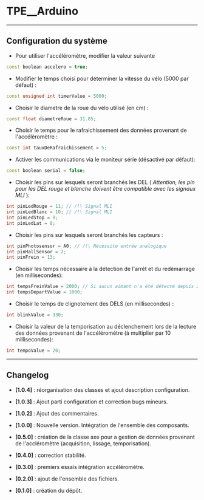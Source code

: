 # TPE__Arduino

***

## Configuration du système

* Pour utiliser l'accéléromètre, modifier la valeur suivante
```C++
const boolean accelero = true;
```

* Modifier le temps choisi pour déterminer la vitesse du vélo (5000 par défaut) :
```C++
const unsigned int timerValue = 5000;
```

* Choisir le diametre de la roue du vélo utilisé (en cm) :
```C++
const float diametreRoue = 31.85;
```
* Choisir le temps pour le rafraichissement des données provenant de l'accéléromètre :
```C++
const int tauxDeRafraichissement = 5;
```

* Activer les communications via le moniteur série (désactivé par défaut):
```C++
const boolean serial = false;
```

* Choisir les pins sur lesquels seront branchés les DEL ( _Attention, les pin pour les DEL rouge et blanche doivent être compatible avec les signaux MLI_ ):
```C++
int pinLedRouge = 11; // /!\ Signal MLI
int pinLedBlanc = 10; // /!\ Signal MLI
int pinLedStop = 9;
int pinLedLat = 8;
```

* Choisir les pins sur lesquels seront branchés les capteurs :
```C++
int pinPhotosensor = A0; // /!\ Nécessite entrée analogique
int pinHallSensor = 2;
int pinFrein = 13;
```

* Choisir les temps nécessaire à la détection de l'arrêt et du redémarrage (en millisecondes):
```C++
int tempsFreinValue = 2000; // Si aucun aimant n'a été détecté depuis 2 sec, le SESA considère le vélo à l'arrêt
int tempsDepartValue = 1000;
```

* Choisir le temps de clignotement des DELS (en millisecondes) :
```C++
int blinkValue = 330;
```

* Choisir la valeur de la temporisation au déclenchement lors de la lecture des données provenant de l'accéléromètre (à multiplier par 10 millisecondes): 
```C++
int tempoValue = 20;
```

***

## Changelog

* **[1.0.4]** : réorganisation des classes et ajout description configuration.

* **[1.0.3]** : Ajout parti configuration et correction bugs mineurs.

* **[1.0.2]** : Ajout des commentaires.

* **[1.0.0]** : Nouvelle version. Intégration de l'ensemble des composants.

* **[0.5.0]** : création de la classe axe pour a gestion de données provenant de l'accléromètre (acquisition, lissage, temporisation).

* **[0.4.0]** : correction stabilité.

* **[0.3.0]** : premiers essais intégration accéléromètre.

* **[0.2.0]** : ajout de l'ensemble des fichiers.

* **[0.1.0]** : création du dépôt.
